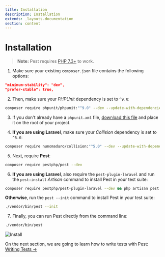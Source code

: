 ```yaml
---
title: Installation
description: Installation
extends: _layouts.documentation
section: content
---
```


# Installation

> **Note:** Pest requires [PHP 7.3+](https://php.net/releases/) to work.

1. Make sure your existing `composer.json` file contains the following options:

```json
"minimum-stability": "dev",
"prefer-stable": true,
```

2. Then, make sure your _PHPUnit_ dependency is set to `^9.0`:

```bash
composer require phpunit/phpunit:"^9.0" --dev --update-with-dependencies
```

3. If you don't already have a `phpunit.xml` file, [download this file](https://github.com/pestphp/pest/blob/master/stubs/Laravel/phpunit.xml) and place it on the root of your project.

4. **If you are using Laravel**, make sure your _Collision_ dependency is set to `^5.0`:

```bash
composer require nunomaduro/collision:"^5.0" --dev --update-with-dependencies
```

5. Next, require **Pest**:

```bash
composer require pestphp/pest --dev
```

6. **If you are using Laravel**, also require the `pest-plugin-laravel` and run the `pest:install` _Artisan_ command to install Pest in your test suite:

```bash
composer require pestphp/pest-plugin-laravel --dev && php artisan pest:install
```

**Otherwise**, run the `pest --init` command to install Pest in your test suite:

```bash
./vendor/bin/pest --init
```

7. Finally, you can run Pest directly from the command line:

```bash
./vendor/bin/pest
```

![Install](/assets/img/install.png)

On the next section, we are going to learn how to write tests with Pest: [Writing Tests →](/docs/writing-tests)
